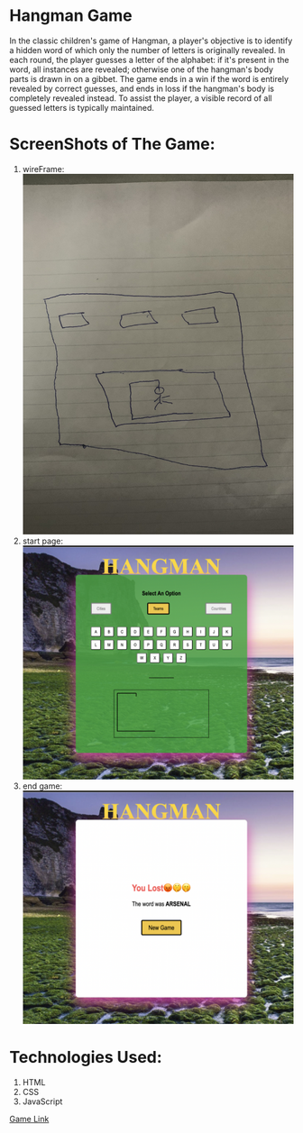# Hangman Game

In the classic children's game of Hangman, a player's objective is to identify a hidden word of which only the number of letters is originally revealed. In each round, the player guesses a letter of the alphabet: if it's present in the word, all instances are revealed; otherwise one of the hangman's body parts is drawn in on a gibbet. The game ends in a win if the word is entirely revealed by correct guesses, and ends in loss if the hangman's body is completely revealed instead. To assist the player, a visible record of all guessed letters is typically maintained.
# ScreenShots of The Game:
1. wireFrame:
![image](/assets/images/wireframe.jpg)
2. start page:
![image](/assets/images/startpage.png)
4. end game:
![image](/assets/images/endgame.png)

# Technologies Used:

1. HTML
2. CSS
3. JavaScript


[Game Link](https://pages.git.generalassemb.ly/ak-1998/Project-1-Hangman)


